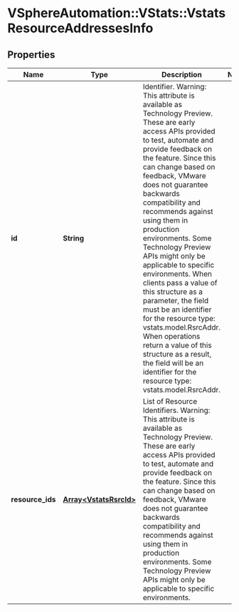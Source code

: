 # VSphereAutomation::VStats::VstatsResourceAddressesInfo

## Properties
Name | Type | Description | Notes
------------ | ------------- | ------------- | -------------
**id** | **String** | Identifier. Warning: This attribute is available as Technology Preview. These are early access APIs provided to test, automate and provide feedback on the feature. Since this can change based on feedback, VMware does not guarantee backwards compatibility and recommends against using them in production environments. Some Technology Preview APIs might only be applicable to specific environments. When clients pass a value of this structure as a parameter, the field must be an identifier for the resource type: vstats.model.RsrcAddr. When operations return a value of this structure as a result, the field will be an identifier for the resource type: vstats.model.RsrcAddr. | 
**resource_ids** | [**Array&lt;VstatsRsrcId&gt;**](VstatsRsrcId.md) | List of Resource Identifiers. Warning: This attribute is available as Technology Preview. These are early access APIs provided to test, automate and provide feedback on the feature. Since this can change based on feedback, VMware does not guarantee backwards compatibility and recommends against using them in production environments. Some Technology Preview APIs might only be applicable to specific environments. | 


